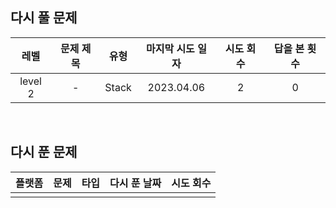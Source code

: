 ## 다시 풀 문제

|  레벨   | 문제 제목 | 유형  | 마지막 시도 일자 | 시도 회수 | 답을 본 횟수 |
| :-----: | :-------: | :---: | :--------------: | :-------: | :----------: |
| level 2 |     -     | Stack |    2023.04.06    |     2     |      0       |

<br/>

## 다시 푼 문제

| 플랫폼 | 문제 | 타입 | 다시 푼 날짜 | 시도 회수 |
| :----: | :--: | :--: | :----------: | :-------: |
|        |      |      |              |           |
